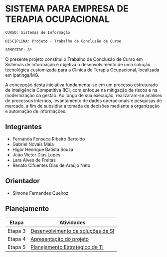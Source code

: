 #  SISTEMA PARA EMPRESA DE TERAPIA OCUPACIONAL

`CURSO: Sistemas de Informação`

`DISCIPLINA: Projeto - Trabalho de Conclusão de Curso`

`SEMESTRE: 8º`

O presente projeto constitui o Trabalho de Conclusão de Curso em Sistemas de Informação e objetiva o desenvolvimento de uma solução tecnológica customizada para a Clínica de Terapia Ocupacional, localizada em Ipatinga/MG. 

A concepção desta iniciativa fundamenta-se em um processo estruturado de Inteligência Competitiva (IC), com enfoque na mitigação de riscos e na modernização da gestão. Ao longo de sua execução, realizaram-se análises de processos internos, levantamento de dados operacionais e pesquisas de mercado, a fim de subsidiar a tomada de decisões mediante a organização e automação de informações.

## Integrantes

* Fernanda Fonseca Ribeiro Bertoldo 
* Gabriel Novais Maia
* Higor Henrique Batista Souza
* João Victor Dias Lopes 
* Lara Alves de Freitas
* Renato Cifuentes Dias de Araújo Neto


## Orientador

* Simone Fernandes Queiroz

## Planejamento

| Etapa | Atividades |
|---|---|
| Etapa 3 | [Desenvolvimento de soluções de SI](https://github.com/ICEI-PUC-Minas-PMV-SI/pmv-si-2025-2-pe8-t2-si-eixo8-t2-g1/blob/main/Etapa3.md) |
| Etapa 4 | [Apresentação do projeto](https://github.com/ICEI-PUC-Minas-PMV-SI/pmv-si-2025-2-pe8-t2-si-eixo8-t2-g1/blob/main/Etapa4.md) |
| Etapa 5 | [Planejamento Estratégico de TI](https://github.com/ICEI-PUC-Minas-PMV-SI/pmv-si-2025-2-pe8-t2-si-eixo8-t2-g1/blob/main/Etapa5.md) |

